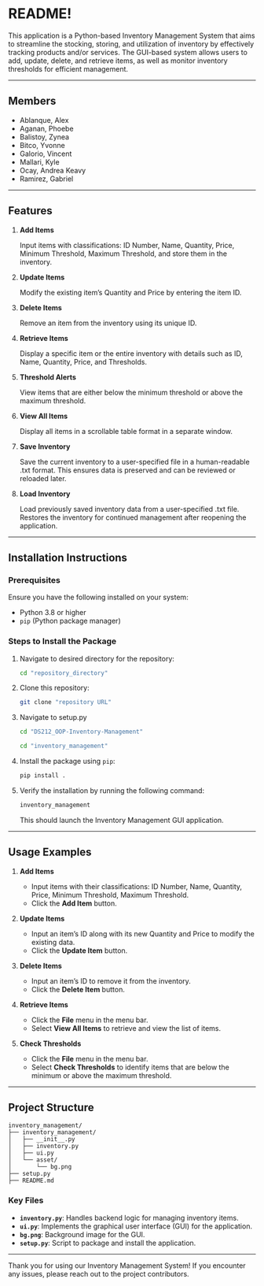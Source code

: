 

# README!

This application is a Python-based Inventory Management System that aims to streamline the stocking, storing, and utilization of inventory by effectively tracking products and/or services. The GUI-based system allows users to add, update, delete, and retrieve items, as well as monitor inventory thresholds for efficient management.

---

## Members

- Ablanque, Alex  
- Aganan, Phoebe  
- Balistoy, Zynea  
- Bitco, Yvonne  
- Galorio, Vincent  
- Mallari, Kyle  
- Ocay, Andrea Keavy  
- Ramirez, Gabriel  

---

## Features

1. **Add Items**  

   Input items with classifications: ID Number, Name, Quantity, Price, Minimum Threshold, Maximum Threshold, and store them in the inventory.

3. **Update Items**  

   Modify the existing item’s Quantity and Price by entering the item ID.

5. **Delete Items**  

   Remove an item from the inventory using its unique ID.

7. **Retrieve Items**  

   Display a specific item or the entire inventory with details such as ID, Name, Quantity, Price, and Thresholds.

9. **Threshold Alerts**  

   View items that are either below the minimum threshold or above the maximum threshold.

7. **View All Items**  

      Display all items in a scrollable table format in a separate window.

8. **Save Inventory**

      Save the current inventory to a user-specified file in a human-readable .txt format. This ensures data is preserved and can be reviewed or reloaded later.

9. **Load Inventory**

      Load previously saved inventory data from a user-specified .txt file. Restores the inventory for continued management after reopening the application.


---

## Installation Instructions

### Prerequisites
Ensure you have the following installed on your system:
- Python 3.8 or higher
- `pip` (Python package manager)

### Steps to Install the Package

1. Navigate to desired directory for the repository:
   ```bash
   cd "repository_directory"
   ```
2. Clone this repository:
   ```bash
   git clone "repository URL"
   ```
   
3. Navigate to setup.py
   ```bash
   cd "DS212_OOP-Inventory-Management"
   ```
   ```bash
   cd "inventory_management"
   ```

4. Install the package using `pip`:
   ```bash
   pip install .
   ```

5. Verify the installation by running the following command:
   ```bash
   inventory_management
   ```

   This should launch the Inventory Management GUI application.

---

## Usage Examples

1. **Add Items**  
   - Input items with their classifications: ID Number, Name, Quantity, Price, Minimum Threshold, Maximum Threshold.
   - Click the **Add Item** button.

2. **Update Items**  
   - Input an item’s ID along with its new Quantity and Price to modify the existing data.
   - Click the **Update Item** button.

3. **Delete Items**  
   - Input an item’s ID to remove it from the inventory.
   - Click the **Delete Item** button.

4. **Retrieve Items**  
   - Click the **File** menu in the menu bar.
   - Select **View All Items** to retrieve and view the list of items.

5. **Check Thresholds**  
   - Click the **File** menu in the menu bar.
   - Select **Check Thresholds** to identify items that are below the minimum or above the maximum threshold.

---

## Project Structure

```
inventory_management/
├── inventory_management/
│   ├── __init__.py
│   ├── inventory.py
│   ├── ui.py
│   └── asset/
│       └── bg.png
├── setup.py
├── README.md
```

### Key Files

- **`inventory.py`**: Handles backend logic for managing inventory items.
- **`ui.py`**: Implements the graphical user interface (GUI) for the application.
- **`bg.png`**: Background image for the GUI.
- **`setup.py`**: Script to package and install the application.

---

Thank you for using our Inventory Management System! If you encounter any issues, please reach out to the project contributors.



